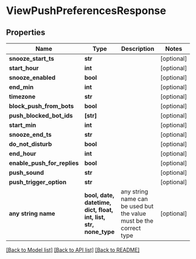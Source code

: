 # ViewPushPreferencesResponse


## Properties
Name | Type | Description | Notes
------------ | ------------- | ------------- | -------------
**snooze_start_ts** | **str** |  | [optional] 
**start_hour** | **int** |  | [optional] 
**snooze_enabled** | **bool** |  | [optional] 
**end_min** | **int** |  | [optional] 
**timezone** | **str** |  | [optional] 
**block_push_from_bots** | **bool** |  | [optional] 
**push_blocked_bot_ids** | **[str]** |  | [optional] 
**start_min** | **int** |  | [optional] 
**snooze_end_ts** | **str** |  | [optional] 
**do_not_disturb** | **bool** |  | [optional] 
**end_hour** | **int** |  | [optional] 
**enable_push_for_replies** | **bool** |  | [optional] 
**push_sound** | **str** |  | [optional] 
**push_trigger_option** | **str** |  | [optional] 
**any string name** | **bool, date, datetime, dict, float, int, list, str, none_type** | any string name can be used but the value must be the correct type | [optional]

[[Back to Model list]](../README.md#documentation-for-models) [[Back to API list]](../README.md#documentation-for-api-endpoints) [[Back to README]](../README.md)


